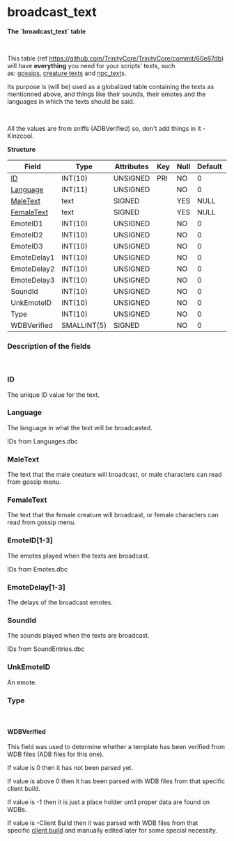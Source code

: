 # broadcast\_text

**The \`broadcast\_text\` table**

 

This table (ref <https://github.com/TrinityCore/TrinityCore/commit/60e87db>) will have **everything** you need for your scripts' texts, such as: [gossips](gossip_menu_option), [creature texts](creature_text) and [npc\_text](npc_text)s.

Its purpose is (will be) used as a globalized table containing the texts as mentionned above, and things like their sounds, their emotes and the languages in which the texts should be said.

 

All the values are from sniffs (ADBVerified) so, don't add things in it - Kinzcool.

**Structure**

| Field                                    | Type        | Attributes | Key | Null | Default | Extra | Comment |
|------------------------------------------|-------------|------------|-----|------|---------|-------|---------|
| [ID](#broadcast_text-ID)                 | INT(10)     | UNSIGNED   | PRI | NO   | 0       |       |         |
| [Language](#broadcast_text-Language)     | INT(11)     | UNSIGNED   |     | NO   | 0       |       |         |
| [MaleText](#broadcast_text-MaleText)     | text        | SIGNED     |     | YES  | NULL    |       |         |
| [FemaleText](#broadcast_text-FemaleText) | text        | SIGNED     |     | YES  | NULL    |       |         |
| EmoteID1                                 | INT(10)     | UNSIGNED   |     | NO   | 0       |       |         |
| EmoteID2                                 | INT(10)     | UNSIGNED   |     | NO   | 0       |       |         |
| EmoteID3                                 | INT(10)     | UNSIGNED   |     | NO   | 0       |       |         |
| EmoteDelay1                              | INT(10)     | UNSIGNED   |     | NO   | 0       |       |         |
| EmoteDelay2                              | INT(10)     | UNSIGNED   |     | NO   | 0       |       |         |
| EmoteDelay3                              | INT(10)     | UNSIGNED   |     | NO   | 0       |       |         |
| SoundId                                  | INT(10)     | UNSIGNED   |     | NO   | 0       |       |         |
| UnkEmoteID                               | INT(10)     | UNSIGNED   |     | NO   | 0       |       |         |
| Type                                     | INT(10)     | UNSIGNED   |     | NO   | 0       |       |         |
| WDBVerified                              | SMALLINT(5) | SIGNED     |     | NO   | 0       |       |         |

### Description of the fields

 

### ID

The unique ID value for the text.

### Language

The language in what the text will be broadcasted.

IDs from Languages.dbc

### MaleText

The text that the male creature will broadcast, or male characters can read from gossip menu.

### FemaleText

The text that the female creature will broadcast, or female characters can read from gossip menu.

### EmoteID\[1-3\]

The emotes played when the texts are broadcast.

IDs from Emotes.dbc

### EmoteDelay\[1-3\]

The delays of the broadcast emotes.

### SoundId

The sounds played when the texts are broadcast.

IDs from SoundEntries.dbc

### UnkEmoteID

An emote.

### Type

 

#### WDBVerified

This field was used to determine whether a template has been verified from WDB files (ADB files for this one).

If value is 0 then it has not been parsed yet.

If value is above 0 then it has been parsed with WDB files from that specific client build.

If value is -1 then it is just a place holder until proper data are found on WDBs.

If value is -Client Build then it was parsed with WDB files from that specific [client build](http://archive.trinitycore.info/DB:Auth:realmlist#gamebuild "DB:Auth:realmlist") and manually edited later for some special necessity.

 
